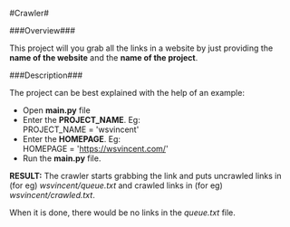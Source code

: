 #Crawler#

###Overview###

This project will you grab all the links in a website by just providing the **name of the website** and the **name of the project**.

###Description###

The project can be best explained with the help of an example:
* Open **main.py** file
* Enter the **PROJECT_NAME**. Eg:  
PROJECT_NAME = 'wsvincent'
* Enter the **HOMEPAGE**. Eg:  
HOMEPAGE = 'https://wsvincent.com/'
* Run the **main.py** file.

**RESULT:** The crawler starts grabbing the link and puts uncrawled links in (for eg) _wsvincent/queue.txt_ and crawled links in (for eg) _wsvincent/crawled.txt_.

When it is done, there would be no links in the _queue.txt_ file.
